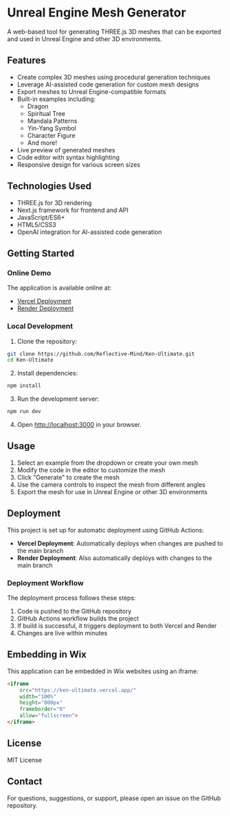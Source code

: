 # Unreal Engine Mesh Generator

A web-based tool for generating THREE.js 3D meshes that can be exported and used in Unreal Engine and other 3D environments.

## Features

- Create complex 3D meshes using procedural generation techniques
- Leverage AI-assisted code generation for custom mesh designs
- Export meshes to Unreal Engine-compatible formats
- Built-in examples including:
  - Dragon
  - Spiritual Tree
  - Mandala Patterns
  - Yin-Yang Symbol
  - Character Figure
  - And more!
- Live preview of generated meshes
- Code editor with syntax highlighting
- Responsive design for various screen sizes

## Technologies Used

- THREE.js for 3D rendering
- Next.js framework for frontend and API
- JavaScript/ES6+
- HTML5/CSS3
- OpenAI integration for AI-assisted code generation

## Getting Started

### Online Demo

The application is available online at:
- [Vercel Deployment](https://ken-ultimate.vercel.app/)
- [Render Deployment](https://ken-ultimate.onrender.com/)

### Local Development

1. Clone the repository:
```bash
git clone https://github.com/Reflective-Mind/Ken-Ultimate.git
cd Ken-Ultimate
```

2. Install dependencies:
```bash
npm install
```

3. Run the development server:
```bash
npm run dev
```

4. Open [http://localhost:3000](http://localhost:3000) in your browser.

## Usage

1. Select an example from the dropdown or create your own mesh
2. Modify the code in the editor to customize the mesh
3. Click "Generate" to create the mesh
4. Use the camera controls to inspect the mesh from different angles
5. Export the mesh for use in Unreal Engine or other 3D environments

## Deployment

This project is set up for automatic deployment using GitHub Actions:

- **Vercel Deployment**: Automatically deploys when changes are pushed to the main branch
- **Render Deployment**: Also automatically deploys with changes to the main branch

### Deployment Workflow

The deployment process follows these steps:
1. Code is pushed to the GitHub repository
2. GitHub Actions workflow builds the project
3. If build is successful, it triggers deployment to both Vercel and Render
4. Changes are live within minutes

## Embedding in Wix

This application can be embedded in Wix websites using an iframe:

```html
<iframe 
    src="https://ken-ultimate.vercel.app/" 
    width="100%" 
    height="800px" 
    frameborder="0" 
    allow="fullscreen">
</iframe>
```

## License

MIT License

## Contact

For questions, suggestions, or support, please open an issue on the GitHub repository. 